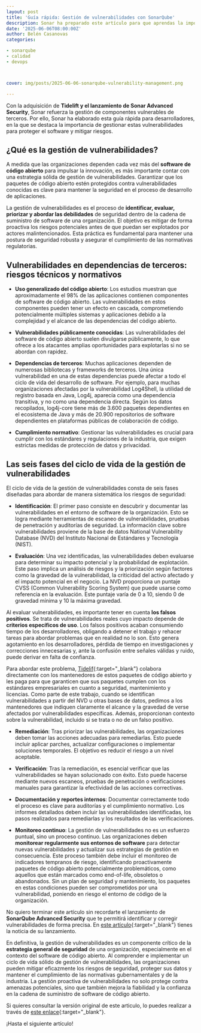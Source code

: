 ```yaml
---
layout: post
title: 'Guía rápida: Gestión de vulnerabilidades con SonarQube'
description: Sonar ha preparado este artículo para que aprendas la importancia de la gestión de las vulnerabilidades de tu software
date: '2025-06-06T08:00:00Z'
author: Belén Casanovas
categories:

- sonarqube
- calidad
- devops



cover: img/posts/2025-06-06-sonarqube-vulnerability-management.png

---
```


Con la adquisición de **Tidelift y el lanzamiento de Sonar Advanced Security**, Sonar refuerza la gestión de componentes vulnerables de terceros. Por ello, Sonar ha elaborado esta guía rápida para desarrolladores, en la que se destaca la importancia de gestionar estas vulnerabilidades para proteger el software y mitigar riesgos.


<h2>¿Qué es la gestión de vulnerabilidades?</h2>

A medida que las organizaciones dependen cada vez más del **software de código abierto** para impulsar la innovación, es más importante contar con una estrategia sólida de gestión de vulnerabilidades. Garantizar que los paquetes de código abierto estén protegidos contra vulnerabilidades conocidas es clave para mantener la seguridad en el proceso de desarrollo de aplicaciones.

La gestión de vulnerabilidades es el proceso de **identificar, evaluar, priorizar y abordar las debilidades** de seguridad dentro de la cadena de suministro de software de una organización. El objetivo es mitigar de forma proactiva los riesgos potenciales antes de que puedan ser explotados por actores malintencionados. Esta práctica es fundamental para mantener una postura de seguridad robusta y asegurar el cumplimiento de las normativas regulatorias.

<h2>Vulnerabilidades en dependencias de terceros: riesgos técnicos y normativos</h2>

- **Uso generalizado del código abierto**: Los estudios muestran que aproximadamente el 98% de las aplicaciones contienen componentes de software de código abierto. Las vulnerabilidades en estos componentes pueden tener un efecto en cascada, comprometiendo potencialmente múltiples sistemas y aplicaciones debido a la complejidad y el alcance de las dependencias del código abierto.

- **Vulnerabilidades públicamente conocidas**: Las vulnerabilidades del software de código abierto suelen divulgarse públicamente, lo que ofrece a los atacantes amplias oportunidades para explotarlas si no se abordan con rapidez.

- **Dependencias de terceros**: Muchas aplicaciones dependen de numerosas bibliotecas y frameworks de terceros. Una única vulnerabilidad en una de estas dependencias puede afectar a todo el ciclo de vida del desarrollo de software. Por ejemplo, para muchas organizaciones afectadas por la vulnerabilidad Log4Shell, la utilidad de registro basada en Java, Log4j, aparecía como una dependencia transitiva, y no como una dependencia directa. Según los datos recopilados, log4j-core tiene más de 3.600 paquetes dependientes en el ecosistema de Java y más de 20.900 repositorios de software dependientes en plataformas públicas de colaboración de código.

- **Cumplimiento normativo**: Gestionar las vulnerabilidades es crucial para cumplir con los estándares y regulaciones de la industria, que exigen estrictas medidas de protección de datos y privacidad.

<h2>Las seis fases del ciclo de vida de la gestión de vulnerabilidades</h2>

El ciclo de vida de la gestión de vulnerabilidades consta de seis fases diseñadas para abordar de manera sistemática los riesgos de seguridad:

- **Identificación**: El primer paso consiste en descubrir y documentar las vulnerabilidades en el entorno de software de la organización. Esto se logra mediante herramientas de escaneo de vulnerabilidades, pruebas de penetración y auditorías de seguridad. La información clave sobre vulnerabilidades proviene de la base de datos National Vulnerability Database (NVD) del Instituto Nacional de Estándares y Tecnología (NIST).

- **Evaluación**: Una vez identificadas, las vulnerabilidades deben evaluarse para determinar su impacto potencial y la probabilidad de explotación. Este paso implica un análisis de riesgos y la priorización según factores como la gravedad de la vulnerabilidad, la criticidad del activo afectado y el impacto potencial en el negocio. La NVD proporciona un puntaje CVSS (Common Vulnerability Scoring System) que puede usarse como referencia en la evaluación. Este puntaje varía de 0 a 10, siendo 0 de gravedad mínima y 10 la máxima gravedad.

Al evaluar vulnerabilidades, es importante tener en cuenta **los falsos positivos**. Se trata de vulnerabilidades reales cuyo impacto depende de **criterios específicos de uso**. Los falsos positivos acaban consumiendo tiempo de los desarrolladores, obligando a detener el trabajo y rehacer tareas para abordar problemas que en realidad no lo son. Esto genera agotamiento en los desarrolladores, pérdida de tiempo en investigaciones y correcciones innecesarias y, ante la confusión entre señales válidas y ruido, puede derivar en falta de confianza.

Para abordar este problema, [Tidelif](https://www.sonarsource.com/company/press-releases/sonar-to-acquire-tidelift/){:target="_blank"} colabora directamente con los mantenedores de estos paquetes de código abierto y les paga para que garanticen que sus paquetes cumplen con los estándares empresariales en cuanto a seguridad, mantenimiento y licencias. Como parte de este trabajo, cuando se identifican vulnerabilidades a partir del NVD u otras bases de datos, pedimos a los mantenedores que indiquen claramente el alcance y la gravedad de verse afectados por vulnerabilidades específicas. Además, proporcionan contexto sobre la vulnerabilidad, incluido si se trata o no de un falso positivo.

- **Remediación**: Tras priorizar las vulnerabilidades, las organizaciones deben tomar las acciones adecuadas para remediarlas. Esto puede incluir aplicar parches, actualizar configuraciones o implementar soluciones temporales. El objetivo es reducir el riesgo a un nivel aceptable.

- **Verificación**: Tras la remediación, es esencial verificar que las vulnerabilidades se hayan solucionado con éxito. Esto puede hacerse mediante nuevos escaneos, pruebas de penetración o verificaciones manuales para garantizar la efectividad de las acciones correctivas.

- **Documentación y reportes internos**: Documentar correctamente todo el proceso es clave para auditorías y el cumplimiento normativo. Los informes detallados deben incluir las vulnerabilidades identificadas, los pasos realizados para remediarlas y los resultados de las verificaciones.

- **Monitoreo continuo**: La gestión de vulnerabilidades no es un esfuerzo puntual, sino un proceso continuo. Las organizaciones deben **monitorear regularmente sus entornos de software** para detectar nuevas vulnerabilidades y actualizar sus estrategias de gestión en consecuencia. Este proceso también debe incluir el monitoreo de indicadores tempranos de riesgo, identificando proactivamente paquetes de código abierto potencialmente problemáticos, como aquellos que están marcados como end-of-life, obsoletos o abandonados. Sin un plan de seguridad y mantenimiento, los paquetes en estas condiciones pueden ser comprometidos por una vulnerabilidad, poniendo en riesgo el entorno de código de la organización.

No quiero terminar este artículo sin recordarte el lanzamiento de **SonarQube Advanced Security** que te permitirá identificar y corregir vulnerabilidades de forma precisa. En [este artículo](/sonarqube-advanced-security){:target="_blank"} tienes la noticia de su lanzamiento. 


En definitiva, la gestión de vulnerabilidades es un componente crítico de la **estrategia general de seguridad** de una organización, especialmente en el contexto del software de código abierto. Al comprender e implementar un ciclo de vida sólido de gestión de vulnerabilidades, las organizaciones pueden mitigar eficazmente los riesgos de seguridad, proteger sus datos y mantener el cumplimiento de las normativas gubernamentales y de la industria. La gestión proactiva de vulnerabilidades no solo protege contra amenazas potenciales, sino que también mejora la fiabilidad y la confianza en la cadena de suministro de software de código abierto.

Si quieres consultar la versión original de este articulo, lo puedes realizar a través de [este enlace](https://www.sonarsource.com/learn/vulnerability-management/){:target="_blank"}.

¡Hasta el siguiente artículo!





